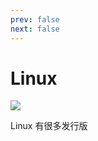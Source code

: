 ```yaml
---
prev: false
next: false
---
```


# Linux

![](/static/skill-images/web-infrastructure--linux.png)

Linux 有很多发行版

<SkillIconsBlock :skillList="__LINUX__"/>
